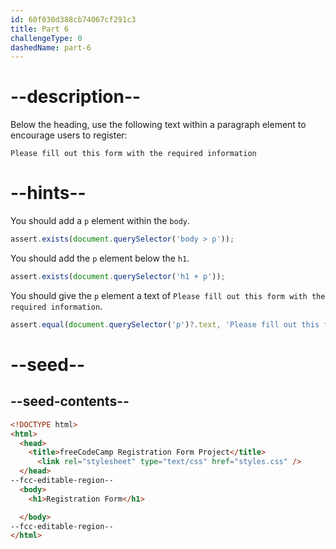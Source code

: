```yaml
---
id: 60f030d388cb74067cf291c3
title: Part 6
challengeType: 0
dashedName: part-6
---
```


# --description--

Below the heading, use the following text within a paragraph element to encourage users to register:

```text
Please fill out this form with the required information
```

# --hints--

You should add a `p` element within the `body`.

```js
assert.exists(document.querySelector('body > p'));
```

You should add the `p` element below the `h1`.

```js
assert.exists(document.querySelector('h1 + p'));
```

You should give the `p` element a text of `Please fill out this form with the required information`.

```js
assert.equal(document.querySelector('p')?.text, 'Please fill out this form with the required information');
```

# --seed--

## --seed-contents--

```html
<!DOCTYPE html>
<html>
  <head>
    <title>freeCodeCamp Registration Form Project</title>
	  <link rel="stylesheet" type="text/css" href="styles.css" />
  </head>
--fcc-editable-region--
  <body>
    <h1>Registration Form</h1>

  </body>
--fcc-editable-region--
</html>
```
